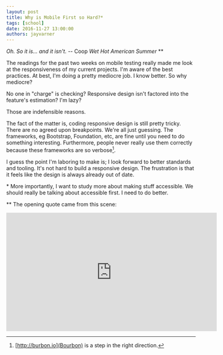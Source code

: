 ```yaml
---
layout: post
title: Why is Mobile First so Hard?*
tags: [school]
date: 2016-11-27 13:00:00
authors: jayvarner
---
```

*Oh. So it is... and it isn't.*
-- Coop *Wet Hot American Summer* **

The readings for the past two weeks on mobile testing really made me look at the responsiveness of my current projects. I'm aware of the best practices. At best, I'm doing a pretty mediocre job. I know better. So why mediocre?

No one in "charge" is checking? Responsive design isn't factored into the feature's estimation? I'm lazy?

Those are indefensible reasons.

The fact of the matter is, coding responsive design is still pretty tricky. There are no agreed upon breakpoints. We're all just guessing. The frameworks, eg Bootstrap, Foundation, etc, are fine until you need to do something interesting. Furthermore, people never really use them correctly because these frameworks are so verbose[^bourbon].

I guess the point I'm laboring to make is; I look forward to better standards and tooling. It's not hard to build a responsive design. The frustration is that it feels like the design is always already out of date.

[^bourbon]:[http://burbon.io](Bourbon) is a step in the right direction.

\* More importantly, I want to study more about making stuff accessible. We should really be talking about accessible first. I need to do better.

** The opening quote came from this scene:
<iframe width="560" height="315" src="https://www.youtube.com/embed/V0_WJDige0s" frameborder="0" allowfullscreen></iframe>
